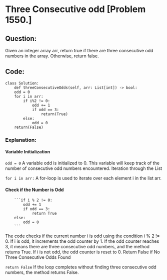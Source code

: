 # Three Consecutive odd [Problem 1550.]

## Question:

Given an integer array arr, return true if there are three consecutive odd numbers in the array. Otherwise, return false.

## Code:

```
class Solution:
    def threeConsecutiveOdds(self, arr: List[int]) -> bool:
    odd = 0
    for i in arr:
        if i%2 != 0:
            odd += 1
            if odd == 3:
                return(True)
        else:
            odd = 0
    return(False)
```

### Explanation:

#### Variable Initialization

`odd = 0`
A variable odd is initialized to 0. This variable will keep track of the number of consecutive odd numbers encountered.
Iteration through the List

`for i in arr:`
A for-loop is used to iterate over each element i in the list arr.

#### Check if the Number is Odd

        ```if i % 2 != 0:
            odd += 1
            if odd == 3:
                return True
        else:
            odd = 0
        ```
The code checks if the current number i is odd using the condition i % 2 != 0.
If i is odd, it increments the odd counter by 1.
If the odd counter reaches 3, it means there are three consecutive odd numbers, and the method returns True.
If i is not odd, the odd counter is reset to 0.
Return False if No Three Consecutive Odds Found


`return False`
If the loop completes without finding three consecutive odd numbers, the method returns False.